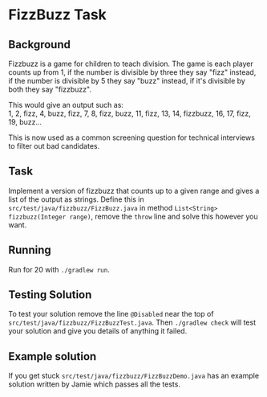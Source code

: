 # FizzBuzz Task

## Background

Fizzbuzz is a game for children to teach division.
The game is each player counts up from 1, if the number is divisible by three they say "fizz" instead,
if the number is divisible by 5 they say "buzz" instead, if it's divisible by both they say "fizzbuzz".

This would give an output such as: \
1, 2, fizz, 4, buzz, fizz, 7, 8, fizz, buzz, 11, fizz, 13, 14, fizzbuzz, 16, 17, fizz, 19, buzz...

This is now used as a common screening question for technical interviews to filter out bad candidates.

## Task

Implement a version of fizzbuzz that counts up to a given range and gives a list of the output as strings.
Define this in `src/test/java/fizzbuzz/FizzBuzz.java` in method `List<String> fizzbuzz(Integer range)`,
remove the `throw` line and solve this however you want.

## Running

Run for 20 with `./gradlew run`.

## Testing Solution

To test your solution remove the line `@Disabled` near the top of `src/test/java/fizzbuzz/FizzBuzzTest.java`.
Then `./gradlew check` will test your solution and give you details of anything it failed.

## Example solution

If you get stuck `src/test/java/fizzbuzz/FizzBuzzDemo.java` has an example solution written by Jamie which passes all the tests.
